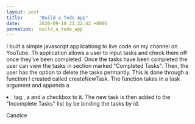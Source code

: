 ```yaml
---
layout: post
title:      "Build a Todo App"
date:       2020-09-10 21:22:42 +0000
permalink:  build_a_todo_app
---
```



I built a simple javascript applicationg to live code on my channel <devCandice> on YouTube. Th application allows a user to input tasks and check them off once they've been completed. Once the tasks have been completed the user can view the tasks in section marked "Completed Tasks". Then, the user has the option to delete the tasks permantly. This is done through a function I created called createNewTask. The function takes in a task argument and appends a <li> tag , a <label>and a checkbox to it. The new task is then added to the "Incomplete Tasks" list by be binding the tasks by id.


Candice

